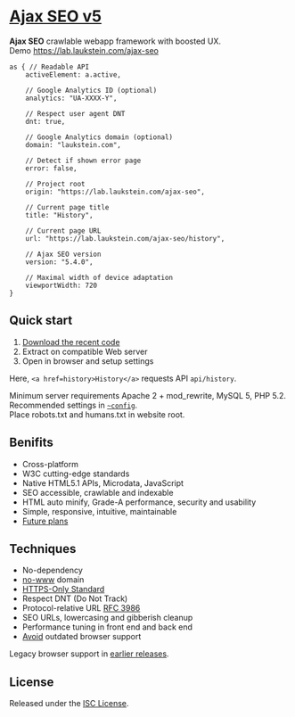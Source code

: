 # [Ajax SEO v5](https://lab.laukstein.com/ajax-seo)

**Ajax SEO** crawlable webapp framework with boosted UX.<br>
Demo <https://lab.laukstein.com/ajax-seo>

    as { // Readable API
        activeElement: a.active,

        // Google Analytics ID (optional)
        analytics: "UA-XXXX-Y",

        // Respect user agent DNT
        dnt: true,

        // Google Analytics domain (optional)
        domain: "laukstein.com",

        // Detect if shown error page
        error: false,

        // Project root
        origin: "https://lab.laukstein.com/ajax-seo",

        // Current page title
        title: "History",

        // Current page URL
        url: "https://lab.laukstein.com/ajax-seo/history",

        // Ajax SEO version
        version: "5.4.0",

        // Maximal width of device adaptation
        viewportWidth: 720
    }


## Quick start

1. [Download the recent code](https://github.com/laukstein/ajax-seo/archive/master.zip)
2. Extract on compatible Web server
3. Open in browser and setup settings

Here, `<a href=history>History</a>` requests API `api/history`.

Minimum server requirements Apache 2 + mod_rewrite, MySQL 5, PHP 5.2.<br>
Recommended settings in [`~config`](~config).<br>
Place robots.txt and humans.txt in website root.


## Benifits

* Cross-platform
* W3C cutting-edge standards
* Native HTML5.1 APIs, Microdata, JavaScript
* SEO accessible, crawlable and indexable
* HTML auto minify, Grade-A performance, security and usability
* Simple, responsive, intuitive, maintainable
* [Future plans](https://github.com/laukstein/ajax-seo/wiki/Plans)


## Techniques

* No-dependency
* [no-www](http://no-www.org) domain
* [HTTPS-Only Standard](https://https.cio.gov)
* Respect DNT (Do Not Track)
* Protocol-relative URL [RFC 3986](http://tools.ietf.org/html/rfc3986#section-4.2)
* SEO URLs, lowercasing and gibberish cleanup
* Performance tuning in front end and back end
* [Avoid](http://dowebsitesneedtolookexactlythesameineverybrowser.com) outdated browser support

Legacy browser support in [earlier releases](https://github.com/laukstein/ajax-seo/releases).


## License

Released under the [ISC License](LICENSE).
